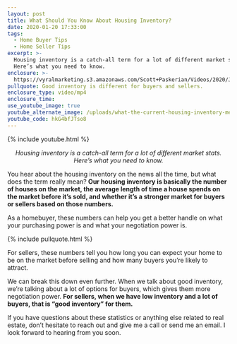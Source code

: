 ```yaml
---
layout: post
title: What Should You Know About Housing Inventory?
date: 2020-01-20 17:33:00
tags:
  - Home Buyer Tips
  - Home Seller Tips
excerpt: >-
  Housing inventory is a catch-all term for a lot of different market stats.
  Here’s what you need to know.
enclosure: >-
  https://vyralmarketing.s3.amazonaws.com/Scott+Paskerian/Videos/2020/January/What+Should+You+Know+About+Housing+Inventory_.mp4
pullquote: Good inventory is different for buyers and sellers.
enclosure_type: video/mp4
enclosure_time:
use_youtube_image: true
youtube_alternate_image: /uploads/what-the-current-housing-inventory-means-for-you-youtube.jpg
youtube_code: hkG4bfJTso8
---
```


{% include youtube.html %}

<p style="text-align: center;"><em>Housing inventory is a catch-all term for a lot of different market stats. Here’s what you need to know.</em></p>


You hear about the housing inventory on the news all the time, but what does the term really mean? **Our housing inventory is basically the number of houses on the market, the average length of time a house spends on the market before it’s sold, and whether it’s a stronger market for buyers or sellers based on those numbers.**

As a homebuyer, these numbers can help you get a better handle on what your purchasing power is and what your negotiation power is.

{% include pullquote.html %}&nbsp;

For sellers, these numbers tell you how long you can expect your home to be on the market before selling and how many buyers you’re likely to attract.

We can break this down even further. When we talk about good inventory, we’re talking about a lot of options for buyers, which gives them more negotiation power. **For sellers, when we have low inventory and a lot of buyers, that is “good inventory” for them.**

If you have questions about these statistics or anything else related to real estate, don’t hesitate to reach out and give me a call or send me an email. I look forward to hearing from you soon.
